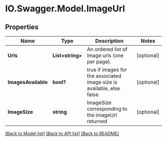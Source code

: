 # IO.Swagger.Model.ImageUrl
## Properties

Name | Type | Description | Notes
------------ | ------------- | ------------- | -------------
**Urls** | **List&lt;string&gt;** | An ordered list of image urls (one per page). | [optional] 
**ImagesAvailable** | **bool?** | true if images for the associated image size is available, else false. | [optional] 
**ImageSize** | **string** | ImageSize corresponding to the imageUrl returned  | [optional] 

[[Back to Model list]](../README.md#documentation-for-models) [[Back to API list]](../README.md#documentation-for-api-endpoints) [[Back to README]](../README.md)

